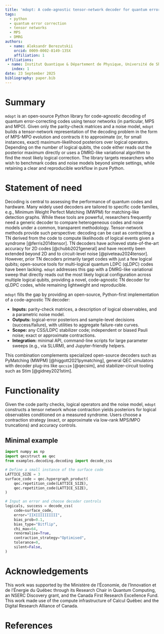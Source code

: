 ```yaml
---
title: 'mdopt: A code-agnostic tensor-network decoder for quantum error-correcting codes'
tags:
  - python
  - quantum error correction
  - tensor networks
  - MPS
  - DMRG
authors:
  - name: Aleksandr Berezutskii
    orcid: 0009-0002-8149-135X
    affiliation: 1
affiliations:
 - name: Institut Quantique & Département de Physique, Université de Sherbrooke, Sherbrooke, QC J1K 2R1, Canada
   index: 1
date: 23 September 2025
bibliography: paper.bib
---
```


# Summary

`mdopt` is an open-source Python library for code-agnostic decoding of quantum error-correcting codes using tensor networks (in particular, MPS and MPO). Given only the parity-check matrices and a noise model, `mdopt` builds a tensor-network representation of the decoding problem in the form of MPS-MPO evolution and contracts it to approximate (or, for small instances, exact) maximum-likelihood posteriors over logical operators. Depending on the number of logical qubits, the code either reads out the posterior maximum directly or uses a DMRG-like variational algorithm to find the most likely logical correction. The library targets researchers who wish to benchmark codes and noise models beyond simple settings, while retaining a clear and reproducible workflow in pure Python.

# Statement of need

Decoding is central to assessing the performance of quantum codes and hardware. Many widely used decoders are tailored to specific code families, e.g., Minimum Weight Perfect Matching (MWPM) for matching-like detection graphs. While these tools are powerful, researchers frequently need a generic decoder to compare heterogeneous codes and noise models under a common, transparent methodology. Tensor-network methods provide such perspective: decoding can be cast as contracting a TN derived from the code to compute likelihoods of logical events given a syndrome [@ferris2014tensor]. TN decoders have achieved state-of-the-art accuracy for 2D codes [@chubb2021general] and have recently been extended beyond 2D and to circuit-level noise [@piveteau2024tensor]. However, prior TN decoders primarily target codes with just a few logical qubits; open-source tools for multi-logical quantum LDPC (qLDPC) codes have been lacking. `mdopt` addresses this gap with a DMRG-like variational sweep that directly reads out the most likely logical configuration across multiple logical qubits, providing a novel, code-agnostic TN decoder for qLDPC codes, while remaining lightweight and reproducible.

`mdopt` fills the gap by providing an open-source, Python-first implementation of a code-agnostic TN decoder:

- **Inputs:** parity-check matrices, a description of logical observables, and a parametric noise model.
- **Outputs:** logical-error posteriors and sample-level decisions (success/failure), with utilities to aggregate failure-rate curves.
- **Scope:** any CSS/LDPC stabilizer code; independent or biased Pauli noise; exact or approximate contractions.
- **Integration:** minimal API, command-line scripts for large parameter sweeps (e.g., via SLURM), and Jupyter-friendly helpers.

This combination complements specialized open-source decoders such as PyMatching (MWPM) [@higgott2021pymatching], general QEC simulators with decoder plug-ins like `qecsim` [@qecsim], and stabilizer-circuit tooling such as Stim [@gidney2021stim].

# Functionality

Given the code parity checks, logical operators and the noise model, `mdopt` constructs a tensor network whose contraction yields posteriors for logical observables conditioned on a measured syndrome. Users choose a contraction strategy (exact, or approximate via low-rank MPS/MPO truncations) and accuracy controls.

## Minimal example

```python
import numpy as np
import qecstruct as qec
from examples.decoding.decoding import decode_css

# Define a small instance of the surface code
LATTICE_SIZE = 3
surface_code = qec.hypergraph_product(
    qec.repetition_code(LATTICE_SIZE),
    qec.repetition_code(LATTICE_SIZE),
)

# Input an error and choose decoder controls
logicals, success = decode_css(
    code=surface_code,
    error="IIXIIIIIIIIII",
    bias_prob=0.1,
    bias_type="Bitflip",
    chi_max=64,
    renormalise=True,
    contraction_strategy="Optimised",
    tolerance=0,
    silent=False,
)
```

# Acknowledgements

This work was supported by the Ministère de l’Économie, de l’Innovation et de l’Énergie du Québec through its Research Chair in Quantum Computing, an NSERC Discovery grant, and the Canada First Research Excellence Fund. This work made use of the compute infrastructure of Calcul Québec and the Digital Research Alliance of Canada.

# References

